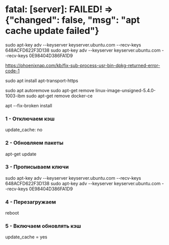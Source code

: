 # fatal: [server]: FAILED! => {"changed": false, "msg": "apt cache update failed"}


sudo apt-key adv --keyserver keyserver.ubuntu.com --recv-keys 648ACFD622F3D138
sudo apt-key adv --keyserver keyserver.ubuntu.com --recv-keys 0E98404D386FA1D9

https://phoenixnap.com/kb/fix-sub-process-usr-bin-dpkg-returned-error-code-1

sudo apt install apt-transport-https

sudo apt autoremove
sudo apt-get remove linux-image-unsigned-5.4.0-1003-ibm
sudo apt-get remove docker-ce

apt --fix-broken install

### 1 - Отключаем кэш
update_cache: no

### 2 - Обновляем пакеты
apt-get update

### 3 - Прописываем ключи 
sudo apt-key adv --keyserver keyserver.ubuntu.com --recv-keys 648ACFD622F3D138
sudo apt-key adv --keyserver keyserver.ubuntu.com --recv-keys 0E98404D386FA1D9

### 4 - Перезагружаем
reboot

### 5 - Включаем обновлять кэш
update_cache = yes
